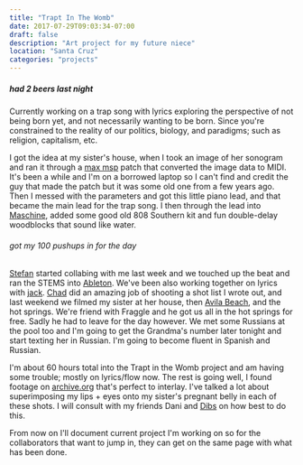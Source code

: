 ```yaml
---
title: "Trapt In The Womb"
date: 2017-07-29T09:03:34-07:00
draft: false
description: "Art project for my future niece"
location: "Santa Cruz"
categories: "projects"
---
```


##### had 2 beers last night

Currently working on a trap song with lyrics exploring the perspective of not being born yet, and not necessarily wanting to be born. Since you're constrained to the reality of our politics, biology, and paradigms; such as religion, capitalism, etc.

I got the idea at my sister's house, when I took an image of her sonogram and ran it through a [max msp]() patch that converted the image data to MIDI. It's been a while and I'm on a borrowed laptop so I can't find and credit the guy that made the patch but it was some old one from a few years ago. Then I messed with the parameters and got this little piano lead, and that became the main lead for the trap song. I then through the lead into [Maschine](), added some good old 808 Southern kit and fun double-delay woodblocks that sound like water.

###### got my 100 pushups in for the day

[Stefan]() started collabing with me last week and we touched up the beat and ran the STEMS into [Ableton]().
We've been also working together on lyrics with [jack](https://soundcloud.com/wespr). [Chad]() did an amazing job of shooting a shot list I wrote out, and last weekend we filmed my sister at her house, then [Avila Beach](), and the hot springs. We're friend with Fraggle and he got us all in the hot springs for free. Sadly he had to leave for the day however. We met some Russians at the pool too and I'm going to get the Grandma's number later tonight and start texting her in Russian. I'm going to become fluent in Spanish and Russian.

I'm about 60 hours total into the Trapt in the Womb project and am having some trouble; mostly on lyrics/flow now.
The rest is going well, I found footage on [archive.org](archive.org) that's perfect to interlay. I've talked a lot about superimposing my lips + eyes onto my sister's pregnant belly in each of these shots. I will consult with my friends Dani and [Dibs]() on how best to do this.

From now on I'll document current project I'm working on so for the collaborators that want to jump in, they can get on the same page with what has been done.
